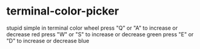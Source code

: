 # terminal-color-picker

stupid simple in terminal color wheel
press "Q" or "A" to increase or decrease red
press "W" or "S" to increase or decrease green
press "E" or "D" to increase or decrease blue